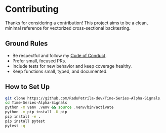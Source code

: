 # Contributing

Thanks for considering a contribution! This project aims to be a clean, minimal reference for vectorized cross-sectional backtesting.

## Ground Rules
- Be respectful and follow my [Code of Conduct](CODE_OF_CONDUCT.md).
- Prefer small, focused PRs.
- Include tests for new behavior and keep coverage healthy.
- Keep functions small, typed, and documented.

## How to Set Up
```bash
git clone https://github.com/RaduPetrila-dev/Time-Series-Alpha-Signals.git
cd Time-Series-Alpha-Signals
python -m venv .venv && source .venv/bin/activate
python -m pip install -U pip
pip install -e .
pip install pytest
pytest -q
